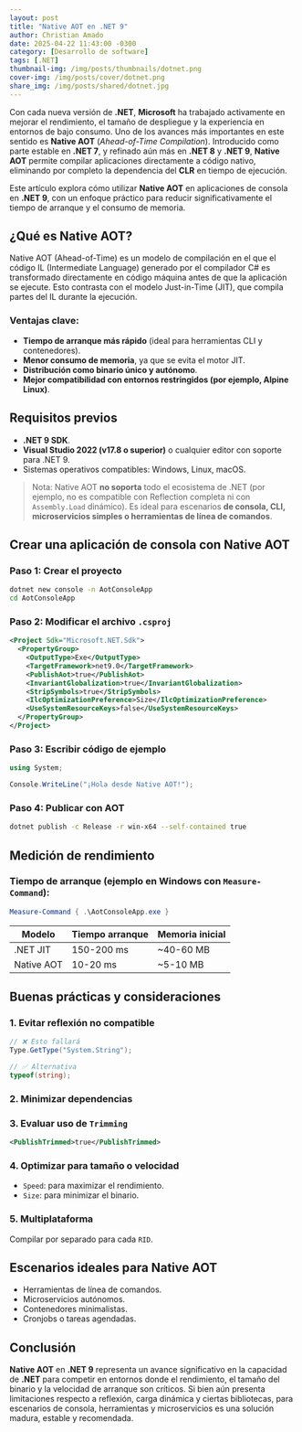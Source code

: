 ```yaml
---
layout: post
title: "Native AOT en .NET 9"
author: Christian Amado
date: 2025-04-22 11:43:00 -0300
category: [Desarrollo de software]
tags: [.NET]
thumbnail-img: /img/posts/thumbnails/dotnet.png
cover-img: /img/posts/cover/dotnet.png
share_img: /img/posts/shared/dotnet.jpg
---
```


Con cada nueva versión de **.NET**, **Microsoft** ha trabajado activamente en mejorar el rendimiento, el tamaño de despliegue y la experiencia en entornos de bajo consumo. Uno de los avances más importantes en este sentido es **Native AOT** (*Ahead-of-Time Compilation*). Introducido como parte estable en **.NET 7**, y refinado aún más en **.NET 8** y **.NET 9**, **Native AOT** permite compilar aplicaciones directamente a código nativo, eliminando por completo la dependencia del **CLR** en tiempo de ejecución.

Este artículo explora cómo utilizar **Native AOT** en aplicaciones de consola en **.NET 9**, con un enfoque práctico para reducir significativamente el tiempo de arranque y el consumo de memoria.

<!--more-->

## ¿Qué es Native AOT?

Native AOT (Ahead-of-Time) es un modelo de compilación en el que el código IL (Intermediate Language) generado por el compilador C# es transformado directamente en código máquina antes de que la aplicación se ejecute. Esto contrasta con el modelo Just-in-Time (JIT), que compila partes del IL durante la ejecución.

### Ventajas clave:
- **Tiempo de arranque más rápido** (ideal para herramientas CLI y contenedores).
- **Menor consumo de memoria**, ya que se evita el motor JIT.
- **Distribución como binario único y autónomo**.
- **Mejor compatibilidad con entornos restringidos (por ejemplo, Alpine Linux)**.

## Requisitos previos

- **.NET 9 SDK**.
- **Visual Studio 2022 (v17.8 o superior)** o cualquier editor con soporte para .NET 9.
- Sistemas operativos compatibles: Windows, Linux, macOS.

> Nota: Native AOT **no soporta** todo el ecosistema de .NET (por ejemplo, no es compatible con Reflection completa ni con `Assembly.Load` dinámico). Es ideal para escenarios **de consola, CLI, microservicios simples o herramientas de línea de comandos**.

## Crear una aplicación de consola con Native AOT

### Paso 1: Crear el proyecto

```bash
dotnet new console -n AotConsoleApp
cd AotConsoleApp
```

### Paso 2: Modificar el archivo `.csproj`

```xml
<Project Sdk="Microsoft.NET.Sdk">
  <PropertyGroup>
    <OutputType>Exe</OutputType>
    <TargetFramework>net9.0</TargetFramework>
    <PublishAot>true</PublishAot>
    <InvariantGlobalization>true</InvariantGlobalization>
    <StripSymbols>true</StripSymbols>
    <IlcOptimizationPreference>Size</IlcOptimizationPreference>
    <UseSystemResourceKeys>false</UseSystemResourceKeys>
  </PropertyGroup>
</Project>
```

### Paso 3: Escribir código de ejemplo

```csharp
using System;

Console.WriteLine("¡Hola desde Native AOT!");
```

### Paso 4: Publicar con AOT

```bash
dotnet publish -c Release -r win-x64 --self-contained true
```

## Medición de rendimiento

### Tiempo de arranque (ejemplo en Windows con `Measure-Command`):

```powershell
Measure-Command { .\AotConsoleApp.exe }
```

| Modelo       | Tiempo arranque | Memoria inicial |
|--------------|-----------------|------------------|
| .NET JIT     | 150-200 ms      | ~40-60 MB        |
| Native AOT   | 10-20 ms        | ~5-10 MB         |

## Buenas prácticas y consideraciones

### 1. Evitar reflexión no compatible

```csharp
// ❌ Esto fallará
Type.GetType("System.String");

// ✅ Alternativa
typeof(string);
```

### 2. Minimizar dependencias

### 3. Evaluar uso de `Trimming`

```xml
<PublishTrimmed>true</PublishTrimmed>
```

### 4. Optimizar para tamaño o velocidad

- `Speed`: para maximizar el rendimiento.
- `Size`: para minimizar el binario.

### 5. Multiplataforma

Compilar por separado para cada `RID`.

## Escenarios ideales para Native AOT

- Herramientas de línea de comandos.
- Microservicios autónomos.
- Contenedores minimalistas.
- Cronjobs o tareas agendadas.

## Conclusión

**Native AOT** en **.NET 9** representa un avance significativo en la capacidad de **.NET** para competir en entornos donde el rendimiento, el tamaño del binario y la velocidad de arranque son críticos. Si bien aún presenta limitaciones respecto a reflexión, carga dinámica y ciertas bibliotecas, para escenarios de consola, herramientas y microservicios es una solución madura, estable y recomendada.
